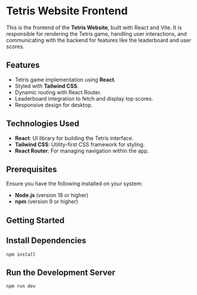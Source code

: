 # Tetris Website Frontend

This is the frontend of the **Tetris Website**, built with React and Vite. It is responsible for rendering the Tetris game, handling user interactions, and communicating with the backend for features like the leaderboard and user scores.

## Features
- Tetris game implementation using **React**.
- Styled with **Tailwind CSS**.
- Dynamic routing with React Router.
- Leaderboard integration to fetch and display top scores.
- Responsive design for desktop.

## Technologies Used
- **React**: UI library for building the Tetris interface.
- **Tailwind CSS**: Utility-first CSS framework for styling.
- **React Router**: For managing navigation within the app.

## Prerequisites
Ensure you have the following installed on your system:
- **Node.js** (version 18 or higher)
- **npm** (version 9 or higher)

## Getting Started

## Install Dependencies
```npm install```

## Run the Development Server
```npm run dev```